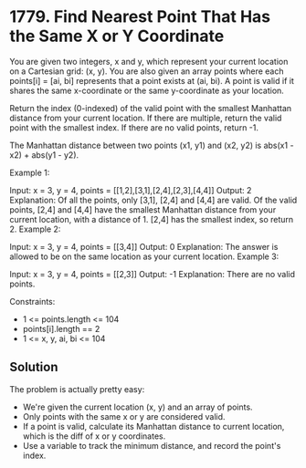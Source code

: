 # 1779. Find Nearest Point That Has the Same X or Y Coordinate
You are given two integers, x and y, which represent your current location on a Cartesian grid: (x, y). You are also given an array points where each points[i] = [ai, bi] represents that a point exists at (ai, bi). A point is valid if it shares the same x-coordinate or the same y-coordinate as your location.

Return the index (0-indexed) of the valid point with the smallest Manhattan distance from your current location. If there are multiple, return the valid point with the smallest index. If there are no valid points, return -1.

The Manhattan distance between two points (x1, y1) and (x2, y2) is abs(x1 - x2) + abs(y1 - y2).

Example 1:

Input: x = 3, y = 4, points = [[1,2],[3,1],[2,4],[2,3],[4,4]]
Output: 2
Explanation: Of all the points, only [3,1], [2,4] and [4,4] are valid. Of the valid points, [2,4] and [4,4] have the smallest Manhattan distance from your current location, with a distance of 1. [2,4] has the smallest index, so return 2.
Example 2:

Input: x = 3, y = 4, points = [[3,4]]
Output: 0
Explanation: The answer is allowed to be on the same location as your current location.
Example 3:

Input: x = 3, y = 4, points = [[2,3]]
Output: -1
Explanation: There are no valid points.

Constraints:

* 1 <= points.length <= 104
* points[i].length == 2
* 1 <= x, y, ai, bi <= 104

## Solution
The problem is actually pretty easy:

* We're given the current location (x, y) and an array of points.
* Only points with the same x or y are considered valid.
* If a point is valid, calculate its Manhattan distance to current location, which is the diff of x or y coordinates.
* Use a variable to track the minimum distance, and record the point's index.
